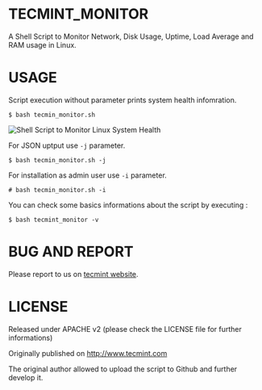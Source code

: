 # TECMINT_MONITOR
A Shell Script to Monitor Network, Disk Usage, Uptime, Load Average and RAM
usage in Linux. 

# USAGE

Script execution without parameter prints system health infomration.

```
$ bash tecmin_monitor.sh 
```

![Shell Script to Monitor Linux System Health](http://www.tecmint.com/wp-content/uploads/2015/05/Linux-Health-Monitoring.png "Shell Script to Monitor Linux System Health")

For JSON uptput use `-j` parameter.

```
$ bash tecmin_monitor.sh -j
```

For installation as admin user use `-i` parameter.

```
# bash tecmin_monitor.sh -i
```

You can check some basics informations about the script by executing : 
```
$ bash tecmint_monitor -v
```

# BUG AND REPORT 

Please report to us on [tecmint website](http://www.tecmint.com/linux-server-health-monitoring-script/).


# LICENSE

Released under APACHE v2 (please check the LICENSE file for further informations)

Originally published on http://www.tecmint.com

The original author allowed to upload the script to Github and further develop it.
